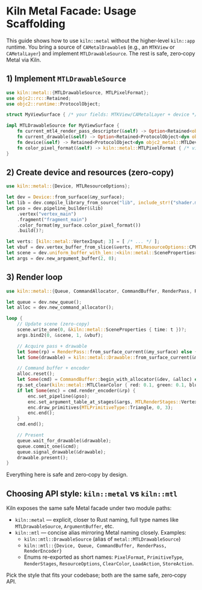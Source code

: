 # Kiln Metal Facade: Usage Scaffolding

This guide shows how to use `kiln::metal` without the higher‑level `kiln::app` runtime. You bring a source of `CAMetalDrawable`s (e.g., an `MTKView` or `CAMetalLayer`) and implement `MTLDrawableSource`. The rest is safe, zero‑copy Metal via Kiln.

## 1) Implement `MTLDrawableSource`

```rust
use kiln::metal::{MTLDrawableSource, MTLPixelFormat};
use objc2::rc::Retained;
use objc2::runtime::ProtocolObject;

struct MyViewSurface { /* your fields: MTKView/CAMetalLayer + device */ }

impl MTLDrawableSource for MyViewSurface {
    fn current_mtl4_render_pass_descriptor(&self) -> Option<Retained<objc2_metal::MTL4RenderPassDescriptor>> { /* from view/layer */ }
    fn current_drawable(&self) -> Option<Retained<ProtocolObject<dyn objc2_quartz_core::CAMetalDrawable>>> { /* next drawable */ }
    fn device(&self) -> Retained<ProtocolObject<dyn objc2_metal::MTLDevice>> { /* your device */ }
    fn color_pixel_format(&self) -> kiln::metal::MTLPixelFormat { /* view/layer pixel format */ }
}
```

## 2) Create device and resources (zero‑copy)

```rust
use kiln::metal::{Device, MTLResourceOptions};

let dev = Device::from_surface(&my_surface);
let lib = dev.compile_library_from_source("lib", include_str!("shader.metal"))?;
let pso = dev.pipeline_builder(&lib)
    .vertex("vertex_main")
    .fragment("fragment_main")
    .color_format(my_surface.color_pixel_format())
    .build()?;

let verts: [kiln::metal::VertexInput; 3] = [ /* ... */ ];
let vbuf = dev.vertex_buffer_from_slice(&verts, MTLResourceOptions::CPUCacheModeDefaultCache);
let scene = dev.uniform_buffer_with_len::<kiln::metal::SceneProperties>(1, MTLResourceOptions::CPUCacheModeDefaultCache);
let args = dev.new_argument_buffer(2, 0);
```

## 3) Render loop

```rust
use kiln::metal::{Queue, CommandAllocator, CommandBuffer, RenderPass, RenderEncoder, MTLRenderStages, MTLPrimitiveType};

let queue = dev.new_queue();
let alloc = dev.new_command_allocator();

loop {
    // Update scene (zero‑copy)
    scene.write_one(0, &kiln::metal::SceneProperties { time: t })?;
    args.bind2(0, &scene, 1, &vbuf);

    // Acquire pass + drawable
    let Some(rp) = RenderPass::from_surface_current(&my_surface) else { continue; };
    let Some(drawable) = kiln::metal::Drawable::from_surface_current(&my_surface) else { continue; };

    // Command buffer + encoder
    alloc.reset();
    let Some(cmd) = CommandBuffer::begin_with_allocator(&dev, &alloc) else { continue; };
    rp.set_clear(kiln::metal::MTLClearColor { red: 0.1, green: 0.1, blue: 0.12, alpha: 1.0 }, kiln::metal::MTLLoadAction::Clear);
    if let Some(enc) = cmd.render_encoder(&rp) {
        enc.set_pipeline(&pso);
        enc.set_argument_table_at_stages(&args, MTLRenderStages::Vertex);
        enc.draw_primitives(MTLPrimitiveType::Triangle, 0, 3);
        enc.end();
    }
    cmd.end();

    // Present
    queue.wait_for_drawable(&drawable);
    queue.commit_one(&cmd);
    queue.signal_drawable(&drawable);
    drawable.present();
}
```

Everything here is safe and zero‑copy by design.

## Choosing API style: `kiln::metal` vs `kiln::mtl`

Kiln exposes the same safe Metal facade under two module paths:

- `kiln::metal` — explicit, closer to Rust naming, full type names like `MTLDrawableSource`, `ArgumentBuffer`, etc.
- `kiln::mtl` — concise alias mirroring Metal naming closely. Examples:
  - `kiln::mtl::DrawableSource` (alias of `metal::MTLDrawableSource`)
  - `kiln::mtl::{Device, Queue, CommandBuffer, RenderPass, RenderEncoder}`
  - Enums re-exported as short names: `PixelFormat`, `PrimitiveType`, `RenderStages`, `ResourceOptions`, `ClearColor`, `LoadAction`, `StoreAction`.

Pick the style that fits your codebase; both are the same safe, zero‑copy API.
